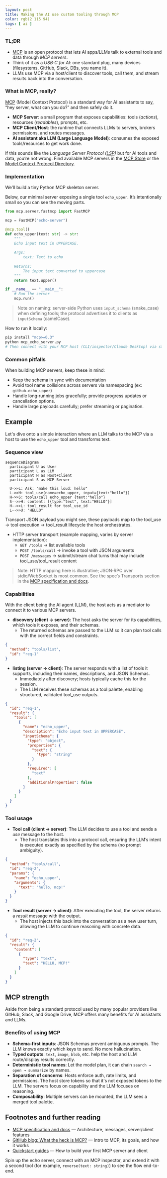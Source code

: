```yaml
---
layout: post
title: Making the AI use custom tooling through MCP
color: rgb(2 115 94)
tags: [ ai ]
---
```


### TL;DR

- [MCP][1] is an open protocol that lets AI apps/LLMs talk to external tools and data through _MCP servers_.
- Think of it as a _USB‑C for AI_: one standard plug, many devices (filesystems, GitHub, Slack, DBs, you name it).
- LLMs use MCP via a host/client to discover tools, call them, and stream results back into the conversation.

### What is MCP, really?

[MCP][1] (Model Context Protocol) is a standard way for AI assistants to say,
“hey server, what can you do?” and then safely do it.

- **MCP Server**: a small program that exposes capabilities: tools (_actions_), resources (_readables_), prompts, etc.
- **MCP Client/Host**: the runtime that connects LLMs to servers, brokers permissions, and routes messages.
- **AI assistant aka LLM (Large Language Model)**: consumes the exposed tools/resources to get work done.

If this sounds like the _Language Server Protocol ([LSP][7])_ but for AI tools and data, you’re not wrong.
Find available MCP servers in the [MCP Store][4] or the [Model Context Protocol Directory][5].

### Implementation

We'll build a tiny Python MCP skeleton server.

Below, our minimal server exposing a single tool `echo_upper`.
It’s intentionally small so you can see the moving parts.

```python
from mcp.server.fastmcp import FastMCP

mcp = FastMCP("echo-server")

@mcp.tool()
def echo_upper(text: str) -> str:
    """
    Echo input text in UPPERCASE.
    
    Args:
        text: Text to echo
        
    Returns:
        The input text converted to uppercase
    """
    return text.upper()

if __name__ == "__main__":
    # Run the server
    mcp.run()
```

> Note on naming: server-side Python uses `input_schema` (snake_case) when defining tools;
> the protocol advertises it to clients as `inputSchema` (camelCase).

How to run it locally:

```bash
pip install "mcp>=0.3"
python mcp_echo_server.py
# Then connect with your MCP host (CLI/inspector/Claude Desktop) via stdio
```

### Common pitfalls

When building MCP servers, keep these in mind:
- Keep the schema in sync with documentation
- Avoid tool name collisions across servers via namespacing (ex: `github.echo_upper`)
- Handle long‑running jobs gracefully; provide progress updates or cancellation options.
- Handle large payloads carefully; prefer streaming or pagination.

## Example

Let's dive onto a simple interaction where an LLM talks to the MCP via a host to use the `echo_upper` tool 
and transforms text.

### Sequence view

```mermaid
sequenceDiagram
  participant U as User
  participant L as LLM
  participant H as Host+Client
  participant S as MCP Server

  U->>L: Ask: "make this loud: hello"
  L->>H: tool_use(name=echo_upper, input={text:"hello"})
  H->>S: tools/call echo_upper {text:"hello"}
  S-->>H: content: [{type:"text", text:"HELLO"}]
  H-->>L: tool_result for tool_use_id
  L-->>U: "HELLO"
```

Transport JSON payload you might see,
these payloads map to the tool_use → tool execution → tool_result lifecycle the host orchestrates.

- HTTP server transport (example mapping, varies by server implementation):
    - `GET /tools` → list available tools
    - `POST /tools/call` → invoke a tool with JSON arguments
    - `POST /messages` → submit/stream chat turns that may include tool_use/tool_result content

> Note: HTTP mapping here is illustrative; JSON‑RPC over stdio/WebSocket is most common.
> See the spec’s Transports section in the [MCP specification and docs][1].

### Capabilities

With the client being the AI agent (LLM), the host acts as a mediator to connect it to various MCP servers.

- **discovery (client → server)**: The host asks the server for its capabilities, which tools it exposes, and their
  schemas.
    - The returned schemas are passed to the LLM so it can plan tool calls with the correct
      fields and constraints.

```json
{
  "method": "tools/list",
  "id": "req-1"
}
```

- **listing (server → client)**: The server responds with a list of tools it supports, including their names,
  descriptions, and JSON Schemas.
  - Immediately after discovery; hosts typically cache this for the session. 
  - The LLM receives these schemas as a tool palette, enabling structured, validated
    tool_use outputs. 

```json
{
  "id": "req-1",
  "result": {
    "tools": [
      {
        "name": "echo_upper",
        "description": "Echo input text in UPPERCASE",
        "inputSchema": {
          "type": "object",
          "properties": {
            "text": {
              "type": "string"
            }
          },
          "required": [
            "text"
          ],
          "additionalProperties": false
        }
      }
    ]
  }
}
```

### Tool usage

- **Tool call (client → server)**: The LLM decides to use a tool and sends a _use_ message to the host.
  - The host translates this into a protocol call, ensuring the LLM’s intent is executed exactly as specified by the
    schema (no prompt ambiguity).

```json
{
  "method": "tools/call",
  "id": "req-2",
  "params": {
    "name": "echo_upper",
    "arguments": {
      "text": "hello, mcp!"
    }
  }
}
```

- **Tool result (server → client)**: After executing the tool, the server returns a _result_ message with the output.
  - The host injects this back into the conversation as a new user turn, allowing the LLM to continue reasoning with
    concrete data.

```json
{
  "id": "req-2",
  "result": {
    "content": [
      {
        "type": "text",
        "text": "HELLO, MCP!"
      }
    ]
  }
}
```

## MCP strength 

Aside from being a standard protocol used by many popular providers like GitHub, Slack, and Google Drive, 
MCP offers many benefits for AI assistants and LLMs.

### Benefits of using MCP

- **Schema‑first inputs**: JSON Schemas prevent ambiguous prompts. The LLM knows exactly which keys to send. No more
  hallucination.
- **Typed outputs**: `text`, `image`, `blob`, etc. help the host and LLM route/display results correctly.
- **Deterministic tool names**: Let the model plan, it can chain `search → open → summarize` by names.
- **Separation of concerns**: Hosts enforce auth, rate limits, and permissions. The host store tokens so that it's not exposed tokens to the LLM. 
  The servers focus on capability and the LLM focuses on reasoning.
- **Composability**: Multiple servers can be mounted, the LLM sees a merged tool palette.

## Footnotes and further reading

- [MCP specification and docs][1] — Architecture, messages, server/client features
- [GitHub blog: What the heck is MCP?][6] — Intro to MCP, its goals, and how it works
- [Quickstart guides][3] — How to build your first MCP server and client

Spin up the echo server, connect with an MCP inspector, and extend it with a second tool (for example,
`reverse(text: string)`) to see the flow end-to-end.

[1]: https://modelcontextprotocol.info/
[2]: https://modelcontextprotocol.info/docs/introduction
[3]: https://modelcontextprotocol.info/docs/quickstart
[4]: https://www.mcpstore.org/
[5]: https://model-context-protocol.com/
[6]: https://github.blog/tag/model-context-protocol/
[7]: https://microsoft.github.io/language-server-protocol/